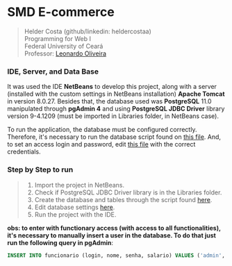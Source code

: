 # SMD E-commerce
> Helder Costa (github/linkedin: heldercostaa)  
> Programming for Web I  
> Federal University of Ceará  
> Professor: [Leonardo Oliveira](http://lattes.cnpq.br/2880668102587861)  

### IDE, Server, and Data Base
It was used the IDE **NetBeans** to develop this project, along with a server (installed with the custom settings in NetBeans installation) **Apache Tomcat** in version 8.0.27.
Besides that, the database used was **PostgreSQL** 11.0 manipulated through **pgAdmin 4** and using **PostgreSQL JDBC Driver** library version 9-4.1209 (must be imported in Libraries folder, in NetBeans case).  

To run the application, the database must be configured correctly. Therefore, it's necessary to run the database script found on  [this file](https://github.com/heldercostaa/web1-e_commerce/blob/master/src/java/_database/script_ddl.sql).
And, to set an access login and password, edit [this file](https://github.com/heldercostaa/web1-e_commerce/blob/master/src/java/config/Configuracao.java) with the correct credentials.  

### Step by Step to run
> 1. Import the project in NetBeans.
> 2. Check if PostgreSQL JDBC Driver library is in the Libraries folder.
> 3. Create the database and tables through the script found [here](https://github.com/heldercostaa/web1-e_commerce/blob/master/src/java/_database/script_ddl.sql).
> 4. Edit database settings [here](https://github.com/heldercostaa/web1-e_commerce/blob/master/src/java/config/Configuracao.java).
> 5. Run the project with the IDE.  

**obs: to enter with functionary access (with access to all functionalities), it's necessary to manually insert a user in the database. To do that just run the following query in pgAdmin**:
```SQL
INSERT INTO funcionario (login, nome, senha, salario) VALUES ('admin', 'administrador', 'admin', 0);
```
